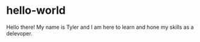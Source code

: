 # hello-world

Hello there!
My name is Tyler and I am here to learn and hone my skills as a delevoper.  
